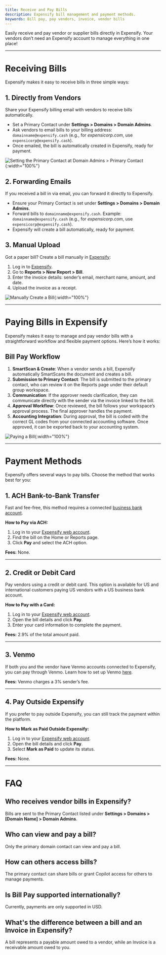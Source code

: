 ```yaml
---
title: Receive and Pay Bills
description: Expensify bill management and payment methods.
keywords: Bill pay, pay vendors, invoice, vendor bills
---
```


<div id="expensify-classic" markdown="1">

Easily receive and pay vendor or supplier bills directly in Expensify. Your vendors don’t need an Expensify account to manage everything in one place!

---

# Receiving Bills

Expensify makes it easy to receive bills in three simple ways:  

## 1. Directly from Vendors  
Share your Expensify billing email with vendors to receive bills automatically.  

- Set a Primary Contact under **Settings > Domains > Domain Admins**.  
- Ask vendors to email bills to your billing address: `domainname@expensify.cash` (e.g., for *expensicorp.com*, use `expensicorp@expensify.cash`).  
- Once emailed, the bill is automatically created in Expensify, ready for payment.  

![Setting the Primary Contact at Domain Admins > Primary Contact](https://help.expensify.com/assets/images/OldDot%20-%20Create%20%26%20Pay%20Bills%201.png){:width="100%"}

## 2. Forwarding Emails  
If you received a bill in via email, you can forward it directly to Expensify.  

- Ensure your Primary Contact is set under **Settings > Domains > Domain Admins**.  
- Forward bills to `domainname@expensify.cash`. Example: `domainname@expensify.cash` (e.g., for *expensicorp.com*, use `expensicorp@expensify.cash`).  
- Expensify will create a bill automatically, ready for payment.  

## 3. Manual Upload  
Got a paper bill? Create a bill manually in [Expensify](https://www.expensify.com/):  

1. Log in to [Expensify](https://www.expensify.com).  
2. Go to **Reports > New Report > Bill**.  
3. Enter the invoice details: sender’s email, merchant name, amount, and date.  
4. Upload the invoice as a receipt. 

![Manually Create a Bill](https://help.expensify.com/assets/images/OldDot%20-%20Create%20%26%20Pay%20Bills%202.png){:width="100%"}

---

# Paying Bills in Expensify

Expensify makes it easy to manage and pay vendor bills with a straightforward workflow and flexible payment options. Here’s how it works: 

## Bill Pay Workflow  

1. **SmartScan & Create**: When a vendor sends a bill, Expensify automatically SmartScans the document and creates a bill.  
2. **Submission to Primary Contact**: The bill is submitted to the primary contact, who can review it on the Reports page under their default group workspace.  
3. **Communication**: If the approver needs clarification, they can communicate directly with the sender via the invoice linked to the bill.  
4. **Approval Workflow**: Once reviewed, the bill follows your workspace’s approval process. The final approver handles the payment.  
5. **Accounting Integration**: During approval, the bill is coded with the correct GL codes from your connected accounting software. Once approved, it can be exported back to your accounting system. 

![Paying a Bill](https://help.expensify.com/assets/images/OldDot%20-%20Create%20%26%20Pay%20Bills%203.png){:width="100%"}

---

# Payment Methods  

Expensify offers several ways to pay bills. Choose the method that works best for you: 

## 1. ACH Bank-to-Bank Transfer  

Fast and fee-free, this method requires a connected [business bank account](https://help.expensify.com/articles/expensify-classic/bank-accounts-and-payments/bank-accounts/Connect-US-Business-Bank-Account).  

**How to Pay via ACH:**  
1. Log in to your [Expensify web account](https://www.expensify.com/).  
2. Find the bill on the Home or Reports page.  
3. Click **Pay** and select the ACH option.  

**Fees:** None.  

---

## 2. Credit or Debit Card  

Pay vendors using a credit or debit card. This option is available for US and international customers paying US vendors with a US business bank account.  

**How to Pay with a Card:**  
1. Log in to your [Expensify web account](https://www.expensify.com/).  
2. Open the bill details and click **Pay**.  
3. Enter your card information to complete the payment.  

**Fees:** 2.9% of the total amount paid.  

---

## 3. Venmo  

If both you and the vendor have Venmo accounts connected to Expensify, you can pay through Venmo. Learn how to set up Venmo [here](https://help.expensify.com/articles/expensify-classic/bank-accounts-and-payments/Third-Party-Payments#setting-up-third-party-payments).  

**Fees:** Venmo charges a 3% sender’s fee.  

---

## 4. Pay Outside Expensify  

If you prefer to pay outside Expensify, you can still track the payment within the platform.  

**How to Mark as Paid Outside Expensify:**  
1. Log in to your [Expensify web account](https://www.expensify.com/).  
2. Open the bill details and click **Pay**.  
3. Select **Mark as Paid** to update its status.  

**Fees:** None.  

---

# FAQ

## Who receives vendor bills in Expensify?

Bills are sent to the Primary Contact listed under **Settings > Domains > [Domain Name] > Domain Admins**.

## Who can view and pay a bill?

Only the primary domain contact can view and pay a bill.

## How can others access bills?

The primary contact can share bills or grant Copilot access for others to manage payments.

## Is Bill Pay supported internationally?

Currently, payments are only supported in USD.

</div>

## What's the difference between a bill and an Invoice in Expensify?

A bill represents a payable amount owed to a vendor, while an Invoice is a receivable amount owed to you.
